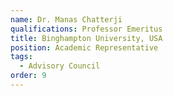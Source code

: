 ```yaml
---
name: Dr. Manas Chatterji
qualifications: Professor Emeritus
title: Binghampton University, USA
position: Academic Representative
tags:
  - Advisory Council
order: 9
---
```

